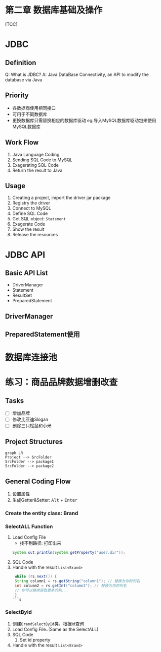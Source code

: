 # 第二章 数据库基础及操作
[TOC]
# JDBC

## Definition
Q: What is JDBC?
A: Java DataBase Connectivity, an API to modify the database via Java

## Priority
- 各数据商使用相同接口
- 可用于不同数据库
- 更换数据库只需替换相应的数据库驱动
eg.导入MySQL数据库驱动包来使用MySQL数据库

## Work Flow
1. Java Language Coding
2. Sending SQL Code to MySQL
3. Exagerating SQL Code
4. Return the result to Java

## Usage
1. Creating a project, import the driver jar package
2. Registry the driver
3. Connect to MySQL
4. Define SQL Code
5. Get SQL object: `Statement`
6. Exagerate Code
7. Show the result
8. Release the resources

# JDBC API
## Basic API List
- DriverManager
- Statement
- ResultSet
- PreparedStatement

## DriverManager


## PreparedStatement使用
# 数据库连接池

# 练习：商品品牌数据增删改查
## Tasks
- [ ] 增加品牌
- [ ] 修改比亚迪Slogan
- [ ] 删除三只松鼠和小米

## Project Structures
```mermaid
graph LR
Project --> SrcFolder
SrcFolder --> package1
SrcFolder --> package2
```
## General Coding Flow
1. 设置属性
2. 生成Getter&Setter: <kbd>Alt</kbd> + <kbd>Enter</kbd>
### Create the entity class: Brand

### SelectALL Function
1. Load Config File
   - 找不到路径: 打印出来
   ``` Java
   System.out.println(System.getProperty("user.dir"));
   ```
2. SQL Code
3. Handle with the result `List<Brand>`
   ```Java {.line-numbers}
    while (rs.next()) {
    String column1 = rs.getString("column1"); // 替换为你的列名
    int column2 = rs.getInt("column2"); // 替换为你的列名
    // 你可以继续获取更多的列...
    }
   ```s

### SelectById
1. 创建`BrandSelectById`类，根据id查询
2. Load Config File..(Same as the SelectALL)
3. SQL Code
   1. Set id property
4. Handle with the result `List<Brand>`
